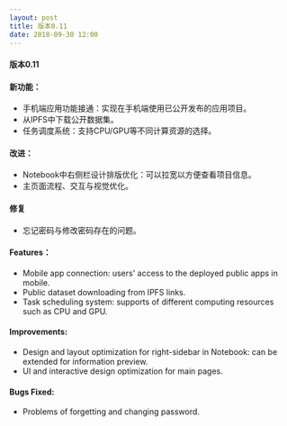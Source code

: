 ```yaml
---
layout: post
title: 版本0.11
date: 2018-09-30 12:00
---
```

#### 版本0.11
#### 新功能：
- 手机端应用功能接通：实现在手机端使用已公开发布的应用项目。
- 从IPFS中下载公开数据集。
- 任务调度系统：支持CPU/GPU等不同计算资源的选择。

#### 改进：
- Notebook中右侧栏设计排版优化：可以拉宽以方便查看项目信息。
- 主页面流程、交互与视觉优化。

#### 修复
- 忘记密码与修改密码存在的问题。

#### Features：
- Mobile app connection: users' access to the deployed public apps in mobile.
- Public dataset downloading from IPFS links.
- Task scheduling system: supports of different computing resources such as CPU and GPU.

#### Improvements:
- Design and layout optimization for right-sidebar in Notebook: can be extended for information preview. 
- UI and interactive design optimization for main pages.

#### Bugs Fixed:
- Problems of forgetting and changing password.

